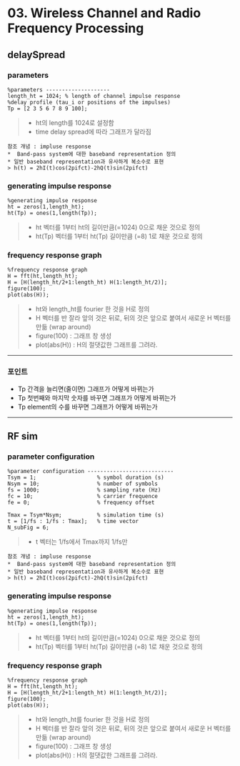 # 03. Wireless Channel and Radio Frequency Processing
## delaySpread

### parameters

<pre>
<code>%parameters --------------------
length_ht = 1024; % length of channel impulse response 
%delay profile (tau_i or positions of the impulses)
Tp = [2 3 5 6 7 8 9 100];</code>
</pre>

> * ht의 length를 1024로 설정함
> * time delay spread에 따라 그래프가 달라짐
```
참조 개념 : impluse response
*  Band-pass system에 대한 baseband representation 정의
* 일반 baseband representation과 유사하게 복소수로 표현
> h(t) = 2hI(t)cos(2pifct)-2hQ(t)sin(2pifct)
```
### generating impulse response
<pre>
<code>%generating impulse response
ht = zeros(1,length_ht);
ht(Tp) = ones(1,length(Tp));</code>
</pre>

> * ht 벡터를 1부터 ht의 길이만큼(=1024) 0으로 채운 것으로 정의
> * ht(Tp) 벡터를 1부터 ht(Tp) 길이만큼 (=8) 1로 채운 것으로 정의

### frequency response graph
<pre>
<code>%frequency response graph
H = fft(ht,length_ht);
H = [H(length_ht/2+1:length_ht) H(1:length_ht/2)];
figure(100);
plot(abs(H));</code>
</pre>

>*  ht와 length_ht를 fourier 한 것을 H로 정의
>*  H 벡터를 반 잘라 앞의 것은 뒤로, 뒤의 것은 앞으로 붙여서 새로운 H 벡터를 만듦 (wrap around)
> * figure(100) : 그래프 창 생성
> * plot(abs(H)) : H의 절댓값한 그래프를 그려라.

***
### 포인트
* Tp 간격을 늘리면(줄이면) 그래프가 어떻게 바뀌는가
* Tp 첫번째와 마지막 숫자를 바꾸면 그래프가 어떻게 바뀌는가
* Tp element의 수를 바꾸면 그래프가 어떻게 바뀌는가 
***
## RF sim

### parameter configuration

<pre>
<code>%parameter configuration ---------------------------
Tsym = 1;                   % symbol duration (s)
Nsym = 10;                  % number of symbols
fs = 1000;                  % sampling rate (Hz)
fc = 10;                    % carrier frequence
fe = 0;                     % frequency offset

Tmax = Tsym*Nsym;           % simulation time (s)
t = [1/fs : 1/fs : Tmax];   % time vector
N_subFig = 6;</code>
</pre>

> * t 벡터는 1/fs에서 Tmax까지 1/fs만
```
참조 개념 : impluse response
*  Band-pass system에 대한 baseband representation 정의
* 일반 baseband representation과 유사하게 복소수로 표현
> h(t) = 2hI(t)cos(2pifct)-2hQ(t)sin(2pifct)
```
### generating impulse response
<pre>
<code>%generating impulse response
ht = zeros(1,length_ht);
ht(Tp) = ones(1,length(Tp));</code>
</pre>

> * ht 벡터를 1부터 ht의 길이만큼(=1024) 0으로 채운 것으로 정의
> * ht(Tp) 벡터를 1부터 ht(Tp) 길이만큼 (=8) 1로 채운 것으로 정의

### frequency response graph
<pre>
<code>%frequency response graph
H = fft(ht,length_ht);
H = [H(length_ht/2+1:length_ht) H(1:length_ht/2)];
figure(100);
plot(abs(H));</code>
</pre>

>*  ht와 length_ht를 fourier 한 것을 H로 정의
>*  H 벡터를 반 잘라 앞의 것은 뒤로, 뒤의 것은 앞으로 붙여서 새로운 H 벡터를 만듦 (wrap around)
> * figure(100) : 그래프 창 생성
> * plot(abs(H)) : H의 절댓값한 그래프를 그려라.
<!--stackedit_data:
eyJoaXN0b3J5IjpbLTI3MjExMDIyNywtODUzMTIyNzk3XX0=
-->